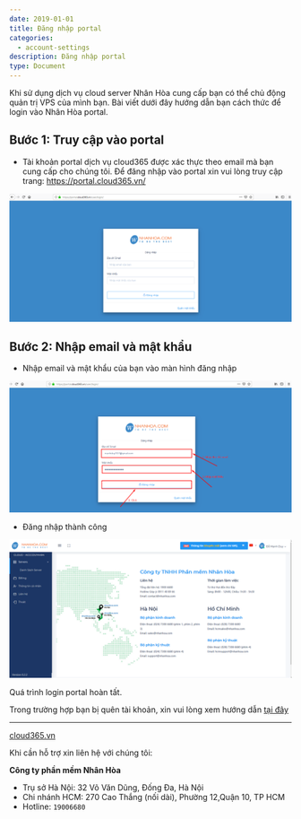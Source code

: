 ```yaml
---
date: 2019-01-01
title: Đăng nhập portal
categories:
  - account-settings
description: Đăng nhập portal
type: Document
---
```


Khi sử dụng dịch vụ cloud server Nhân Hòa cung cấp bạn có thể chủ động quản trị VPS của mình bạn. Bài viết dưới đây hướng dẫn bạn cách thức để login vào Nhân Hòa portal. 

## Bước 1: Truy cập vào portal

+ Tài khoản portal dịch vụ cloud365 được xác thực theo email mà bạn cung cấp cho chúng tôi. Để đăng nhập vào portal xin vui lòng truy cập trang: <a href="https://portal.cloud365.vn/" target="_blank">https://portal.cloud365.vn/</a>

![](/images/img-login-portal/Screenshot_597.png)

## Bước 2: Nhập email và mật khẩu

+ Nhập email và mật khẩu của bạn vào màn hình đăng nhập

![](/images/img-login-portal/Screenshot_598.png)

+ Đăng nhập thành công

![](/images/img-login-portal/Screenshot_599.png)

Quá trình login portal hoàn tất.

Trong trường hợp bạn bị quên tài khoản, xin vui lòng xem hướng dẫn [tại đây](https://support.cloud365.vn/account-settings/khoi-phuc-mat-khau-portal/)

---
<a href="https://cloud365.vn/" target="_blank">cloud365.vn</a>

Khi cần hỗ trợ xin liên hệ với chúng tôi:

**Công ty phần mềm Nhân Hòa**
- Trụ sở Hà Nội: 32 Võ Văn Dũng, Đống Đa, Hà Nội
- Chi nhánh HCM: 270 Cao Thắng (nối dài), Phường 12,Quận 10, TP HCM
- Hotline: `19006680`